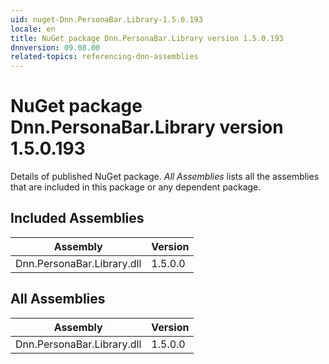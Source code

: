 ```yaml
---
uid: nuget-Dnn.PersonaBar.Library-1.5.0.193
locale: en
title: NuGet package Dnn.PersonaBar.Library version 1.5.0.193
dnnversion: 09.08.00
related-topics: referencing-dnn-assemblies
---
```


# NuGet package Dnn.PersonaBar.Library version 1.5.0.193
Details of published NuGet package.
*All Assemblies* lists all the assemblies that are included in this package or any dependent package.

## Included Assemblies

|Assembly|Version|
|---|---|
|Dnn.PersonaBar.Library.dll|1.5.0.0|

## All Assemblies

|Assembly|Version|
|---|---|
|Dnn.PersonaBar.Library.dll|1.5.0.0|

